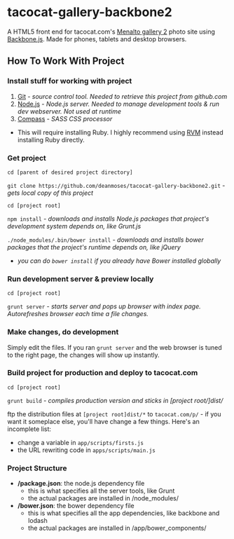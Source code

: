 tacocat-gallery-backbone2
=========================

A HTML5 front end for tacocat.com's [Menalto gallery 2](http://galleryproject.org/) photo site using [Backbone.js](http://backbonejs.org/).   Made for phones, tablets and desktop browsers.

## How To Work With Project

### Install stuff for working with project
1. [Git](http://git-scm.com/) - *source control tool.  Needed to retrieve this project from github.com*
2. [Node.js](http://nodejs.org/) - *Node.js server.  Needed to manage development tools & run dev webserver.  Not used at runtime*
3. [Compass](http://compass-style.org/) - *SASS CSS processor* 
 * This will require installing Ruby.  I highly recommend using [RVM](https://rvm.io/) instead installing Ruby directly.

### Get project

`cd [parent of desired project directory]`

`git clone https://github.com/deanmoses/tacocat-gallery-backbone2.git` - *gets local copy of this project*

`cd [project root]`

`npm install` - *downloads and installs Node.js packages that project's development system depends on, like Grunt.js*

`./node_modules/.bin/bower install` - *downloads and installs bower packages that the project's runtime depends on, like jQuery*
 * *you can do `bower install` if you already have Bower installed globally*

### Run development server & preview locally

`cd [project root]`

`grunt server` - *starts server and pops up browser with index page.  Autorefreshes browser each time a file changes.*

### Make changes, do development
Simply edit the files.  If you ran `grunt server` and the web browser is tuned to the right page, the changes will show up instantly.

### Build project for production and deploy to tacocat.com

`cd [project root]`

`grunt build` - *compiles production version and sticks in [project root/]dist/*

ftp the distribution files at `[project root]dist/*` to `tacocat.com/p/`  - if you want it someplace else, you'll have change a few things.  Here's an incomplete list: 
* change a variable in `app/scripts/firsts.js`
* the URL rewriting code in `apps/scripts/main.js`

### Project Structure

   * **/package.json**:  the node.js dependency file
      * this is what specifies all the server tools, like Grunt
      * the actual packages are installed in /node_modules/
   * **/bower.json**:  the bower dependency file
      * this is what specifies all the app dependencies, like backbone and lodash
      * the actual packages are installed in /app/bower_components/
